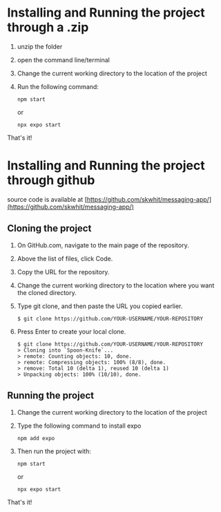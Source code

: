 # Installing and Running the project through a .zip

1. unzip the folder

1. open the command line/terminal

1. Change the current working directory to the location of the project

1. Run the following command: 

    ```
    npm start
    ```
    or
    ```
    npx expo start
    ```

That's it!

# Installing and Running the project through github

source code is available at [https://github.com/skwhit/messaging-app/](https://github.com/skwhit/messaging-app/)

## Cloning the project

1. On GitHub.com, navigate to the main page of the repository.

1. Above the list of files, click  Code.

1. Copy the URL for the repository.

1. Change the current working directory to the location where you want the cloned directory.

1. Type git clone, and then paste the URL you copied earlier.

    ```
    $ git clone https://github.com/YOUR-USERNAME/YOUR-REPOSITORY
    ```

1. Press Enter to create your local clone.

    ```
    $ git clone https://github.com/YOUR-USERNAME/YOUR-REPOSITORY
    > Cloning into `Spoon-Knife`...
    > remote: Counting objects: 10, done.
    > remote: Compressing objects: 100% (8/8), done.
    > remove: Total 10 (delta 1), reused 10 (delta 1)
    > Unpacking objects: 100% (10/10), done.
    ```

## Running the project

1. Change the current working directory to the location of the project

1. Type the following command to install expo

    ```
    npm add expo
    ```

1. Then run the project with: 

    ```
    npm start
    ```
    or

    ```
    npx expo start
    ```

That's it!